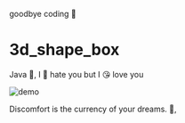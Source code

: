 goodbye coding 👋
# 3d_shape_box

Java 💩, I 🤬 hate you but I 😘 love you

![demo](./docs/demo.gif)


<!-- INSPIRATIONAL_QUOTE_START -->
Discomfort is the currency of your dreams.
👀,
<!-- INSPIRATIONAL_QUOTE_END -->
